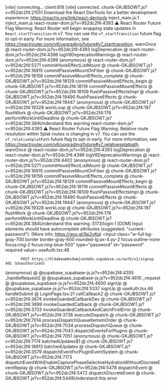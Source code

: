 [vite] connecting...
client:618 [vite] connected.
chunk-GKJBSOWT.js?v=952dc2f4:21551 Download the React DevTools for a better development experience: https://reactjs.org/link/react-devtools
inject_main.js:1 inject_main.js
react-router-dom.js?v=952dc2f4:4393 ⚠️ React Router Future Flag Warning: React Router will begin wrapping state updates in `React.startTransition` in v7. You can use the `v7_startTransition` future flag to opt-in early. For more information, see https://reactrouter.com/v6/upgrading/future#v7_starttransition.
warnOnce @ react-router-dom.js?v=952dc2f4:4393
logDeprecation @ react-router-dom.js?v=952dc2f4:4396
logV6DeprecationWarnings @ react-router-dom.js?v=952dc2f4:4399
(anonymous) @ react-router-dom.js?v=952dc2f4:5271
commitHookEffectListMount @ chunk-GKJBSOWT.js?v=952dc2f4:16915
commitPassiveMountOnFiber @ chunk-GKJBSOWT.js?v=952dc2f4:18156
commitPassiveMountEffects_complete @ chunk-GKJBSOWT.js?v=952dc2f4:18129
commitPassiveMountEffects_begin @ chunk-GKJBSOWT.js?v=952dc2f4:18119
commitPassiveMountEffects @ chunk-GKJBSOWT.js?v=952dc2f4:18109
flushPassiveEffectsImpl @ chunk-GKJBSOWT.js?v=952dc2f4:19490
flushPassiveEffects @ chunk-GKJBSOWT.js?v=952dc2f4:19447
(anonymous) @ chunk-GKJBSOWT.js?v=952dc2f4:19328
workLoop @ chunk-GKJBSOWT.js?v=952dc2f4:197
flushWork @ chunk-GKJBSOWT.js?v=952dc2f4:176
performWorkUntilDeadline @ chunk-GKJBSOWT.js?v=952dc2f4:384Understand this warning
react-router-dom.js?v=952dc2f4:4393 ⚠️ React Router Future Flag Warning: Relative route resolution within Splat routes is changing in v7. You can use the `v7_relativeSplatPath` future flag to opt-in early. For more information, see https://reactrouter.com/v6/upgrading/future#v7_relativesplatpath.
warnOnce @ react-router-dom.js?v=952dc2f4:4393
logDeprecation @ react-router-dom.js?v=952dc2f4:4396
logV6DeprecationWarnings @ react-router-dom.js?v=952dc2f4:4402
(anonymous) @ react-router-dom.js?v=952dc2f4:5271
commitHookEffectListMount @ chunk-GKJBSOWT.js?v=952dc2f4:16915
commitPassiveMountOnFiber @ chunk-GKJBSOWT.js?v=952dc2f4:18156
commitPassiveMountEffects_complete @ chunk-GKJBSOWT.js?v=952dc2f4:18129
commitPassiveMountEffects_begin @ chunk-GKJBSOWT.js?v=952dc2f4:18119
commitPassiveMountEffects @ chunk-GKJBSOWT.js?v=952dc2f4:18109
flushPassiveEffectsImpl @ chunk-GKJBSOWT.js?v=952dc2f4:19490
flushPassiveEffects @ chunk-GKJBSOWT.js?v=952dc2f4:19447
(anonymous) @ chunk-GKJBSOWT.js?v=952dc2f4:19328
workLoop @ chunk-GKJBSOWT.js?v=952dc2f4:197
flushWork @ chunk-GKJBSOWT.js?v=952dc2f4:176
performWorkUntilDeadline @ chunk-GKJBSOWT.js?v=952dc2f4:384Understand this warning
:5173/login:1 [DOM] Input elements should have autocomplete attributes (suggested: "current-password"): (More info: https://goo.gl/9p2vKq) <input class=​"w-full bg-gray-700 border border-gray-600 rounded-lg px-4 py-2 focus:​outline-none focus:​ring-2 focus:​ring-blue-500" type=​"password" id=​"password" required value>​
useAuth.tsx:46 
            
            
           POST https://hldakewmbsdwmjvonbdo.supabase.co/auth/v1/signup 401 (Unauthorized)
(anonymous) @ @supabase_supabase-js.js?v=952dc2f4:4355
_handleRequest2 @ @supabase_supabase-js.js?v=952dc2f4:4610
_request @ @supabase_supabase-js.js?v=952dc2f4:4600
signUp @ @supabase_supabase-js.js?v=952dc2f4:5337
signUp @ useAuth.tsx:46
handleSubmit @ LoginPage.tsx:21
callCallback2 @ chunk-GKJBSOWT.js?v=952dc2f4:3674
invokeGuardedCallbackDev @ chunk-GKJBSOWT.js?v=952dc2f4:3699
invokeGuardedCallback @ chunk-GKJBSOWT.js?v=952dc2f4:3733
invokeGuardedCallbackAndCatchFirstError @ chunk-GKJBSOWT.js?v=952dc2f4:3736
executeDispatch @ chunk-GKJBSOWT.js?v=952dc2f4:7014
processDispatchQueueItemsInOrder @ chunk-GKJBSOWT.js?v=952dc2f4:7034
processDispatchQueue @ chunk-GKJBSOWT.js?v=952dc2f4:7043
dispatchEventsForPlugins @ chunk-GKJBSOWT.js?v=952dc2f4:7051
(anonymous) @ chunk-GKJBSOWT.js?v=952dc2f4:7174
batchedUpdates$1 @ chunk-GKJBSOWT.js?v=952dc2f4:18913
batchedUpdates @ chunk-GKJBSOWT.js?v=952dc2f4:3579
dispatchEventForPluginEventSystem @ chunk-GKJBSOWT.js?v=952dc2f4:7173
dispatchEventWithEnableCapturePhaseSelectiveHydrationWithoutDiscreteEventReplay @ chunk-GKJBSOWT.js?v=952dc2f4:5478
dispatchEvent @ chunk-GKJBSOWT.js?v=952dc2f4:5472
dispatchDiscreteEvent @ chunk-GKJBSOWT.js?v=952dc2f4:5449Understand this error